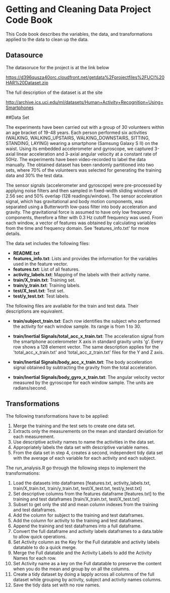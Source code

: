 # Getting and Cleaning Data Project Code Book

This Code book describes the variables, the data, and transformations applied to the data to clean up the data.

## Datasource

The datasoruce for the project is at the link below

https://d396qusza40orc.cloudfront.net/getdata%2Fprojectfiles%2FUCI%20HAR%20Dataset.zip 

The full description of the dataset is at the site

http://archive.ics.uci.edu/ml/datasets/Human+Activity+Recognition+Using+Smartphones

##Data Set

The experiments have been carried out with a group of 30 volunteers within an age bracket of 19-48 years. Each person performed six activities (WALKING, WALKING_UPSTAIRS, WALKING_DOWNSTAIRS, SITTING, STANDING, LAYING) wearing a smartphone (Samsung Galaxy S II) on the waist. Using its embedded accelerometer and gyroscope, we captured 3-axial linear acceleration and 3-axial angular velocity at a constant rate of 50Hz. The experiments have been video-recorded to label the data manually. The obtained dataset has been randomly partitioned into two sets, where 70% of the volunteers was selected for generating the training data and 30% the test data. 

The sensor signals (accelerometer and gyroscope) were pre-processed by applying noise filters and then sampled in fixed-width sliding windows of 2.56 sec and 50% overlap (128 readings/window). The sensor acceleration signal, which has gravitational and body motion components, was separated using a Butterworth low-pass filter into body acceleration and gravity. The gravitational force is assumed to have only low frequency components, therefore a filter with 0.3 Hz cutoff frequency was used. From each window, a vector of features was obtained by calculating variables from the time and frequency domain. See 'features_info.txt' for more details.

The data set includes the following files:

* **README.txt**
* **features_info.txt**: Lists and provides the information for the variables used in the feature vector.
* **features.txt**: List of all features.
* **activity_labels.txt**: Mapping of the labels with their activity name.
* **train/X_train.txt**: Training set.
* **train/y_train.txt**: Training labels.
* **test/X_test.txt**: Test set.
* **test/y_test.txt**: Test labels.

The following files are available for the train and test data. Their descriptions are equivalent. 

- **train/subject_train.txt**: Each row identifies the subject who performed the activity for each window sample. Its range is from 1 to 30. 

- **train/Inertial Signals/total_acc_x_train.txt**: The acceleration signal from the smartphone accelerometer X axis in standard gravity units 'g'. Every row shows a 128 element vector. The same description applies for the 'total_acc_x_train.txt' and 'total_acc_z_train.txt' files for the Y and Z axis. 

- **train/Inertial Signals/body_acc_x_train.txt**: The body acceleration signal obtained by subtracting the gravity from the total acceleration. 

- **train/Inertial Signals/body_gyro_x_train.txt**: The angular velocity vector measured by the gyroscope for each window sample. The units are radians/second. 

## Transformations
The following transformations have to be applied:

1. Merge the training and the test sets to create one data set.
2. Extracts only the measurements on the mean and standard deviation for each measurement. 
3. Use descriptive activity names to name the activities in the data set.
4. Appropriately labels the data set with descriptive variable names. 
5. From the data set in step 4, creates a second, independent tidy data set with the average of each variable for each activity and each subject.

The run_analysis.R go through the following steps to implement the transformations:

1. Load the datasets into dataframes [features.txt, activity_labels.txt, train/X_train.txt, train/y_train.txt, test/X_test.txt, test/y_test.txt]
2. Set descriptive columns from the features dataframe [features.txt] to the training and test dataframes [train/X_train.txt, test/X_test.txt]
3. Subset to get only the std and mean column indexes from the training and test dataframes.
4. Add the column for subject to the training and test dataframes.
5. Add the column for activity to the training and test dataframes.
6. Append the training and test dataframes into a full dataframe.
7. Convert the full dataframe and activity labels dataframes to a data.table to allow quick operations.
8. Set Activity column as the Key for the Full datatable and activity labels datatable to do a quick merge.
9. Merge the Full datatable and the Activity Labels to add the Activity Names for each row.
10. Set Activity name as a key on the Full datatable to preserve the content when you do the mean and group by on all the columns.
11. Create a tidy dataset by doing a lapply across all columns of the full dataset while grouping by activity, subject and activity names columns.
12. Save the tidy data set with no row names.
